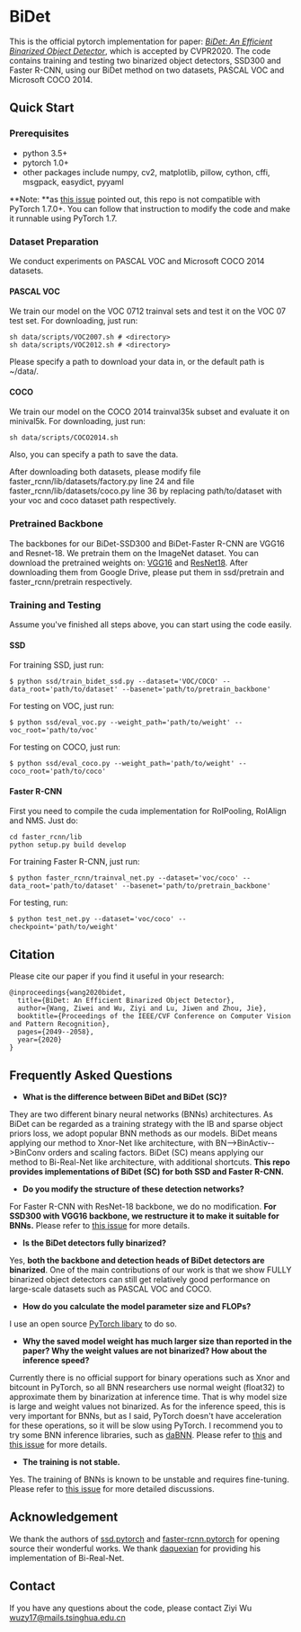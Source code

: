 # BiDet
This is the official pytorch implementation for paper: [*BiDet: An Efficient Binarized Object Detector*](https://arxiv.org/abs/2003.03961), which is accepted by CVPR2020. The code contains training and testing two binarized object detectors, SSD300 and Faster R-CNN, using our BiDet method on two datasets, PASCAL VOC and Microsoft COCO 2014.

## Quick Start
### Prerequisites
- python 3.5+
- pytorch 1.0+
- other packages include numpy, cv2, matplotlib, pillow, cython, cffi, msgpack, easydict, pyyaml

**Note: **as [this issue](https://github.com/ZiweiWangTHU/BiDet/issues/17#issuecomment-725796486) pointed out, this repo is not compatible with PyTorch 1.7.0+. You can follow that instruction to modify the code and make it runnable using PyTorch 1.7.

### Dataset Preparation
We conduct experiments on PASCAL VOC and Microsoft COCO 2014 datasets.  
#### PASCAL VOC
We train our model on the VOC 0712 trainval sets and test it on the VOC 07 test set. For downloading, just run:  

```shell
sh data/scripts/VOC2007.sh # <directory>
sh data/scripts/VOC2012.sh # <directory>
```

Please specify a path to download your data in, or the default path is ~/data/.  
#### COCO
We train our model on the COCO 2014 trainval35k subset and evaluate it on minival5k. For downloading, just run:  

```shell
sh data/scripts/COCO2014.sh
```

Also, you can specify a path to save the data.  

After downloading both datasets, please modify file faster_rcnn/lib/datasets/factory.py line 24 and file faster_rcnn/lib/datasets/coco.py line 36 by replacing path/to/dataset with your voc and coco dataset path respectively.  

### Pretrained Backbone
The backbones for our BiDet-SSD300 and BiDet-Faster R-CNN are VGG16 and Resnet-18. We pretrain them on the ImageNet dataset. You can download the pretrained weights on: [VGG16](https://drive.google.com/file/d/1K0hJasYqeUnz82FcB2XnCca8vzsLQcBv/view?usp=sharing) and [ResNet18](https://drive.google.com/file/d/1SB5oPbGX-MBwjv0QHBbgVRKVpb-3VY00/view?usp=sharing). After downloading them from Google Drive, please put them in ssd/pretrain and faster_rcnn/pretrain respectively.  

### Training and Testing
Assume you've finished all steps above, you can start using the code easily.  

#### SSD
For training SSD, just run:  

```shell
$ python ssd/train_bidet_ssd.py --dataset='VOC/COCO' --data_root='path/to/dataset' --basenet='path/to/pretrain_backbone'
```

For testing on VOC, just run:  

```shell
$ python ssd/eval_voc.py --weight_path='path/to/weight' --voc_root='path/to/voc'
```

For testing on COCO, just run:  

```shell
$ python ssd/eval_coco.py --weight_path='path/to/weight' --coco_root='path/to/coco'
```

#### Faster R-CNN
First you need to compile the cuda implementation for RoIPooling, RoIAlign and NMS. Just do:  

```shell
cd faster_rcnn/lib
python setup.py build develop
```


For training Faster R-CNN, just run:  

```shell
$ python faster_rcnn/trainval_net.py --dataset='voc/coco' --data_root='path/to/dataset' --basenet='path/to/pretrain_backbone'
```

For testing, run:  

```shell
$ python test_net.py --dataset='voc/coco' --checkpoint='path/to/weight'
```

## Citation
Please cite our paper if you find it useful in your research:

```
@inproceedings{wang2020bidet,
  title={BiDet: An Efficient Binarized Object Detector},
  author={Wang, Ziwei and Wu, Ziyi and Lu, Jiwen and Zhou, Jie},
  booktitle={Proceedings of the IEEE/CVF Conference on Computer Vision and Pattern Recognition},
  pages={2049--2058},
  year={2020}
}
```

## Frequently Asked Questions

- **What is the difference between BiDet and BiDet (SC)?**

They are two different binary neural networks (BNNs) architectures. As BiDet can be regarded as a training strategy with the IB and sparse object priors loss, we adopt popular BNN methods as our models. BiDet means applying our method to Xnor-Net like architecture, with BN-->BinActiv-->BinConv orders and scaling factors. BiDet (SC) means applying our method to Bi-Real-Net like architecture, with additional shortcuts. **This repo provides implementations of BiDet (SC) for both SSD and Faster R-CNN.**

- **Do you modify the structure of these detection networks?**

For Faster R-CNN with ResNet-18 backbone, we do no modification. **For SSD300 with VGG16 backbone, we restructure it to make it suitable for BNNs.** Please refer to [this issue](https://github.com/ZiweiWangTHU/BiDet/issues/16) for more details.

- **Is the BiDet detectors fully binarized?**

Yes, **both the backbone and detection heads of BiDet detectors are binarized**. One of the main contributions of our work is that we show FULLY binarized object detectors can still get relatively good performance on large-scale datasets such as PASCAL VOC and COCO.

- **How do you calculate the model parameter size and FLOPs?**

I use an open source [PyTorch libary](https://github.com/Lyken17/pytorch-OpCounter) to do so.

- **Why the saved model weight has much larger size than reported in the paper? Why the weight values are not binarized? How about the inference speed?**

Currently there is no official support for binary operations such as Xnor and bitcount in PyTorch, so all BNN researchers use normal weight (float32) to approximate them by binarization at inference time. That is why model size is large and weight values not binarized. As for the inference speed, this is very important for BNNs, but as I said, PyTorch doesn't have acceleration for these operations, so it will be slow using PyTorch. I recommend you to try some BNN inference libraries, such as [daBNN](https://github.com/JDAI-CV/dabnn). Please refer to [this](https://github.com/ZiweiWangTHU/BiDet/issues/13) and [this issue](https://github.com/ZiweiWangTHU/BiDet/issues/1) for more details.

- **The training is not stable.**

Yes. The training of BNNs is known to be unstable and requires fine-tuning. Please refer to [this issue](https://github.com/ZiweiWangTHU/BiDet/issues/8) for more detailed discussions.

## Acknowledgement

We thank the authors of [ssd.pytorch](https://github.com/amdegroot/ssd.pytorch) and [faster-rcnn.pytorch](https://github.com/jwyang/faster-rcnn.pytorch) for opening source their wonderful works. We thank [daquexian](https://github.com/daquexian) for providing his implementation of Bi-Real-Net.

## Contact

If you have any questions about the code, please contact Ziyi Wu wuzy17@mails.tsinghua.edu.cn

